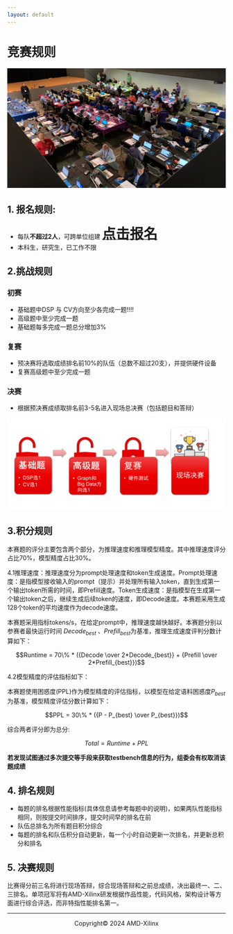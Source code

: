 ```yaml
---
layout: default
---
```


# 竞赛规则
![](./images/cover.jpg)

## **1. 报名规则**: 
+ 每队**不超过2人**，可跨单位组建
<a href="http://118.31.189.183:8008/"><font size="6" ><strong>点击报名</strong></font></a>
+ 本科生，研究生，已工作不限  
  
## **2.挑战规则**

### 初赛
+ 基础题中DSP 与 CV方向至少各完成一题!!!!
+ 高级题中至少完成一题
+ 基础题每多完成一题总分增加3%


### 复赛

+ 预决赛将选取成绩排名前10%的队伍（总数不超过20支），并提供硬件设备
+ 复赛高级题中至少完成一题

### 决赛
+ 根据预决赛成绩取排名前3-5名进入现场总决赛（包括题目和答辩）

![](./images/feature.jpg)


## **3.积分规则**

本赛题的评分主要包含两个部分，为推理速度和推理模型精度。其中推理速度评分占比70%，模型精度占比30%。

4.1推理速度：推理速度分为prompt处理速度和token生成速度。Prompt处理速度：是指模型接收输入的prompt（提示）并处理所有输入token，直到生成第一个输出token所需的时间，即Prefill速度。Token生成速度：是指模型在生成第一个输出token之后，继续生成后续token的速度，即Decode速度。本赛题采用生成128个token的平均速度作为decode速度。

本赛题采用指标tokens/s，在给定prompt中，推理速度越快越好。本赛题分别以参赛者最快运行时间 $Decode_{best}$ 、$Prefill_{best}$为基准，推理生成速度评判分数计算如下：

$$Runtime = 70\% * ({Decode \over 2*Decode_{best}} + {Prefill \over 2*Prefill_{best}})$$

4.2模型精度的评估指标如下：

本赛题使用困惑度(PPL)作为模型精度的评估指标，以模型在给定语料困惑度$P_{best}$ 为基准，模型精度评估分数计算如下：

$$PPL = 30\% * ({P - P_{best} \over P_{best}})$$

综合两者评分即为总分:

$$Total = Runtime + PPL$$

**若发现试图通过多次提交等手段来获取testbench信息的行为，组委会有权取消该题成绩**


## **4. 排名规则**
+ 每题的排名根据性能指标(具体信息请参考每题中的说明)，如果两队性能指标相同，则按提交时间排序，提交时间早的排名在前
+ 队伍总排名为所有题目积分综合
+ 每题的排名和队伍积分自动更新，每一个小时自动更新一次排名，并更新总积分和排名

## **5. 决赛规则**  

比赛得分前三名将进行现场答辩，综合现场答辩和之前总成绩，决出最终一、二、三排名。单项冠军将有AMD-Xilinx研发根据作品性能，代码风格，架构设计等方面进行综合评选，而非特指性能排名第一。

---------------------------------------
<p align="center">Copyright&copy; 2024 AMD-Xilinx</p>
